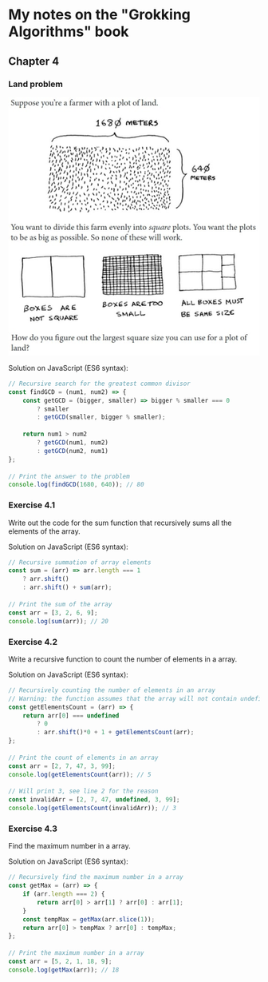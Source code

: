 # My notes on the "Grokking Algorithms" book

## Chapter 4

### Land problem

![Land problem](images/land_problem.jpg?raw=true "Land problem")

Solution on JavaScript (ES6 syntax):

```js
// Recursive search for the greatest common divisor
const findGCD = (num1, num2) => {
	const getGCD = (bigger, smaller) => bigger % smaller === 0
		? smaller
		: getGCD(smaller, bigger % smaller);

	return num1 > num2
		? getGCD(num1, num2)
		: getGCD(num2, num1)
};

// Print the answer to the problem
console.log(findGCD(1680, 640)); // 80
```

### Exercise 4.1

Write out the code for the sum function that recursively sums all the elements of the array.

Solution on JavaScript (ES6 syntax):

```js
// Recursive summation of array elements
const sum = (arr) => arr.length === 1
	? arr.shift()
	: arr.shift() + sum(arr);

// Print the sum of the array
const arr = [3, 2, 6, 9];
console.log(sum(arr)); // 20
```
### Exercise 4.2

Write a recursive function to count the number of elements in a array.

Solution on JavaScript (ES6 syntax):

```js
// Recursively counting the number of elements in an array
// Warning: the function assumes that the array will not contain undefined values.
const getElementsCount = (arr) => {
	return arr[0] === undefined
		? 0
		: arr.shift()*0 + 1 + getElementsCount(arr);
};

// Print the count of elements in an array
const arr = [2, 7, 47, 3, 99];
console.log(getElementsCount(arr)); // 5

// Will print 3, see line 2 for the reason
const invalidArr = [2, 7, 47, undefined, 3, 99];
console.log(getElementsCount(invalidArr)); // 3
```

### Exercise 4.3

Find the maximum number in a array.

Solution on JavaScript (ES6 syntax):

```js
// Recursively find the maximum number in a array
const getMax = (arr) => {
	if (arr.length === 2) {
		return arr[0] > arr[1] ? arr[0] : arr[1];
	}
	const tempMax = getMax(arr.slice(1));
	return arr[0] > tempMax ? arr[0] : tempMax;
};

// Print the maximum number in a array
const arr = [5, 2, 1, 18, 9];
console.log(getMax(arr)); // 18
```
